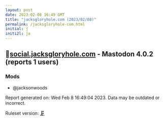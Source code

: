 ```yaml
---
layout: post
date: 2023-02-08 16:49 GMT
title: "jacksgloryhole.com (2023/02/08)"
permalink: /jacksgloryhole-com.html
initial: j
initi2l: ja
---
```


## 🐘[social.jacksgloryhole.com](https://social.jacksgloryhole.com) - Mastodon 4.0.2 (reports 1 users)

### Mods
 * @jacksonwoods

Report generated on: Wed Feb  8 16:49:04 2023. Data may be outdated or incorrect.

Ruleset version: [🗜](/version-clamp)

